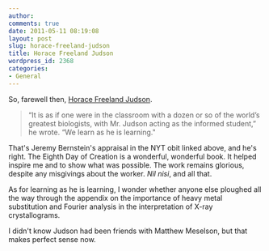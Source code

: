 ```yaml
---
author:
comments: true
date: 2011-05-11 08:19:08
layout: post
slug: horace-freeland-judson
title: Horace Freeland Judson
wordpress_id: 2368
categories:
- General
---
```


So, farewell then, [Horace Freeland Judson](http://www.nytimes.com/2011/05/11/science/11judson.html?_r=1).

> “It is as if one were in the classroom with a dozen or so of the world’s greatest biologists, with Mr. Judson acting as the informed student,” he wrote. “We learn as he is learning."

That's Jeremy Bernstein's appraisal in the NYT obit linked above, and he's right. The Eighth Day of Creation is a wonderful, wonderful book. It helped inspire me and to show what was possible. The work remains glorious, despite any misgivings about the worker. _Nil nisi_, and all that.

As for learning as he is learning, I wonder whether anyone else ploughed all the way through the appendix on the importance of heavy metal substitution  and Fourier analysis in the interpretation of X-ray crystallograms.

I didn't know Judson had been friends with Matthew Meselson, but that makes perfect sense now.
